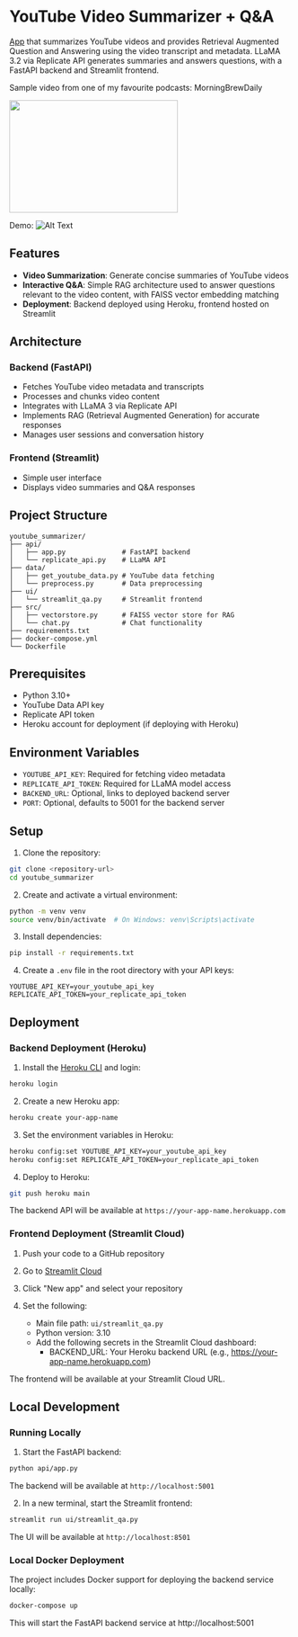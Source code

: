 # YouTube Video Summarizer + Q&A

[App](https://my-youtube-summarizer.streamlit.app/) that summarizes YouTube videos and provides Retrieval Augmented Question and Answering using the video transcript and metadata. LLaMA 3.2 via Replicate API generates summaries and answers questions, with a FastAPI backend and Streamlit frontend.

Sample video from one of my favourite podcasts: MorningBrewDaily

[<img src="https://img.youtube.com/vi/QlUcyaXiXPE/0.jpg" width="300" height="200">](https://www.youtube.com/watch?v=QlUcyaXiXPE)

Demo:
![Alt Text](images/demo.gif)



## Features

- **Video Summarization**: Generate concise summaries of YouTube videos
- **Interactive Q&A**: Simple RAG architecture used to answer questions relevant to the video content, with FAISS vector embedding matching
- **Deployment**: Backend deployed using Heroku, frontend hosted on Streamlit

## Architecture

### Backend (FastAPI)
- Fetches YouTube video metadata and transcripts
- Processes and chunks video content
- Integrates with LLaMA 3 via Replicate API
- Implements RAG (Retrieval Augmented Generation) for accurate responses
- Manages user sessions and conversation history

### Frontend (Streamlit)
- Simple user interface
- Displays video summaries and Q&A responses

## Project Structure

```
youtube_summarizer/
├── api/
│   ├── app.py              # FastAPI backend
│   └── replicate_api.py    # LLaMA API
├── data/
│   ├── get_youtube_data.py # YouTube data fetching
│   └── preprocess.py       # Data preprocessing
├── ui/
│   └── streamlit_qa.py     # Streamlit frontend
├── src/
│   ├── vectorstore.py      # FAISS vector store for RAG
│   └── chat.py             # Chat functionality
├── requirements.txt
├── docker-compose.yml
└── Dockerfile
```

## Prerequisites

- Python 3.10+
- YouTube Data API key
- Replicate API token
- Heroku account for deployment (if deploying with Heroku)


## Environment Variables

- `YOUTUBE_API_KEY`: Required for fetching video metadata
- `REPLICATE_API_TOKEN`: Required for LLaMA model access
- `BACKEND_URL`: Optional, links to deployed backend server
- `PORT`: Optional, defaults to 5001 for the backend server

## Setup

1. Clone the repository:
```bash
git clone <repository-url>
cd youtube_summarizer
```

2. Create and activate a virtual environment:
```bash
python -m venv venv
source venv/bin/activate  # On Windows: venv\Scripts\activate
```

3. Install dependencies:
```bash
pip install -r requirements.txt
```

4. Create a `.env` file in the root directory with your API keys:
```
YOUTUBE_API_KEY=your_youtube_api_key
REPLICATE_API_TOKEN=your_replicate_api_token
```

## Deployment

### Backend Deployment (Heroku)

1. Install the [Heroku CLI](https://devcenter.heroku.com/articles/heroku-cli) and login:
```bash
heroku login
```

2. Create a new Heroku app:
```bash
heroku create your-app-name
```

3. Set the environment variables in Heroku:
```bash
heroku config:set YOUTUBE_API_KEY=your_youtube_api_key
heroku config:set REPLICATE_API_TOKEN=your_replicate_api_token
```

4. Deploy to Heroku:
```bash
git push heroku main
```

The backend API will be available at `https://your-app-name.herokuapp.com`

### Frontend Deployment (Streamlit Cloud)

1. Push your code to a GitHub repository

2. Go to [Streamlit Cloud](https://streamlit.io/cloud)

3. Click "New app" and select your repository

4. Set the following:
   - Main file path: `ui/streamlit_qa.py`
   - Python version: 3.10
   - Add the following secrets in the Streamlit Cloud dashboard:
     - BACKEND_URL: Your Heroku backend URL (e.g., https://your-app-name.herokuapp.com)

The frontend will be available at your Streamlit Cloud URL.

## Local Development

### Running Locally

1. Start the FastAPI backend:
```bash
python api/app.py
```
The backend will be available at `http://localhost:5001`

2. In a new terminal, start the Streamlit frontend:
```bash
streamlit run ui/streamlit_qa.py
```
The UI will be available at `http://localhost:8501`

### Local Docker Deployment
The project includes Docker support for deploying the backend service locally:

```bash
docker-compose up
```
This will start the FastAPI backend service at http://localhost:5001
